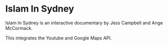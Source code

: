 # Islam In Sydney

Islam In Sydney is an interactive documentary by Jess Campbell and Ange McCormack. 

This integrates the Youtube and Google Maps API.